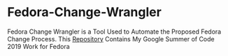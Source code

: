 # Fedora-Change-Wrangler
Fedora Change Wrangler is a Tool Used to Automate the Proposed Fedora Change Process. This [Repository](https://www.pagure.io/fedora-change-wrangler) Contains My Google Summer of Code 2019 Work for Fedora


